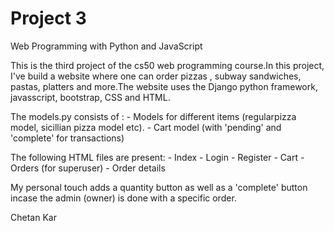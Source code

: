 # Project 3

Web Programming with Python and JavaScript

This is the third project of the cs50 web programming course.In this project, I've build a website where one can order pizzas , subway sandwiches, pastas, platters and more.The website uses the Django python framework, javasscript, bootstrap, CSS and HTML.

The models.py consists of :
    - Models for different items (regularpizza model, sicillian pizza model etc).
    - Cart model (with 'pending' and 'complete' for transactions)

The following HTML files are present:
    - Index
    - Login
    - Register
    - Cart
    - Orders (for superuser)
    - Order details

My personal touch adds a quantity button as well as a 'complete' button incase the admin (owner) is done with a specific order.

Chetan Kar

